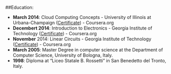 ##Education:
* __March 2014__: Cloud Computing Concepts - University of Illinois at Urbana-Champaign ([Certificate](https://www.coursera.org/account/accomplishments/certificate/3TJ4EN23LX)) - Coursera.org
* __Decembert 2014__: Introduction to Electronics - Georgia Institute of Technology ([Certificate](https://www.coursera.org/account/accomplishments/certificate/3S93NKQBQ9)) - Coursera.org
* __November__ 2014: Linear Circuits - Georgia Institute of Technology ([Certificate](https://www.coursera.org/account/accomplishments/certificate/H7GHHAQNH7)) - Coursera.org
* __March 2005__: Master Degree in computer science at the Department of Computer Science, University of Bologna, Italy.
* __1998__: Diploma at “Liceo Statale B. Rossetti” in San Benedetto del Tronto, Italy.
